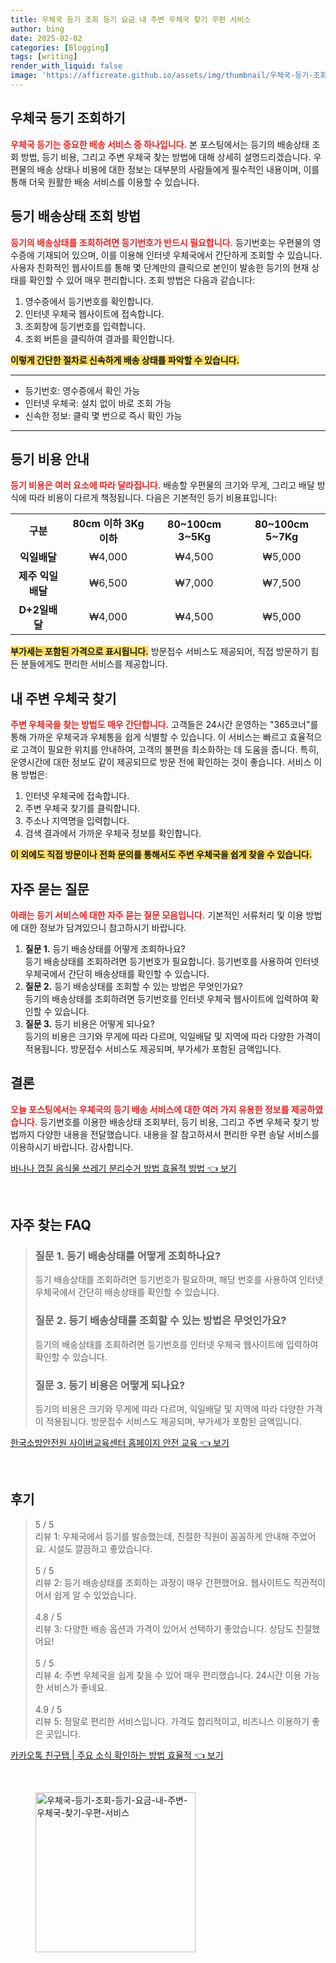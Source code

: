```yaml
---
title: 우체국 등기 조회 등기 요금 내 주변 우체국 찾기 우편 서비스
author: bing
date: 2025-02-02
categories: [Blogging]
tags: [writing]
render_with_liquid: false
image: 'https://afficreate.github.io/assets/img/thumbnail/우체국-등기-조회-등기-요금-내-주변-우체국-찾기-우편-서비스.webp'
---
```



<h2 id='우체국_등기_조회'>우체국 등기 조회하기</h2>

<p><b><span style="color: #ee2323;">우체국 등기는 중요한 배송 서비스 중 하나입니다.</span></b> 본 포스팅에서는 등기의 배송상태 조회 방법, 등기 비용, 그리고 주변 우체국 찾는 방법에 대해 상세히 설명드리겠습니다. 우편물의 배송 상태나 비용에 대한 정보는 대부분의 사람들에게 필수적인 내용이며, 이를 통해 더욱 원활한 배송 서비스를 이용할 수 있습니다.</p>

<h2 id='등기배송상태_조회방법'>등기 배송상태 조회 방법</h2>

<p><b><span style="color: #ee2323;">등기의 배송상태를 조회하려면 등기번호가 반드시 필요합니다.</span></b> 등기번호는 우편물의 영수증에 기재되어 있으며, 이를 이용해 인터넷 우체국에서 간단하게 조회할 수 있습니다. 사용자 친화적인 웹사이트를 통해 몇 단계만의 클릭으로 본인이 발송한 등기의 현재 상태를 확인할 수 있어 매우 편리합니다. 조회 방법은 다음과 같습니다:</p>

<ol>
    <li>영수증에서 등기번호를 확인합니다.</li>
    <li>인터넷 우체국 웹사이트에 접속합니다.</li>
    <li>조회창에 등기번호를 입력합니다.</li>
    <li>조회 버튼을 클릭하여 결과를 확인합니다.</li>
</ol>

<p><b><span style="background-color: #ffe066;">이렇게 간단한 절차로 신속하게 배송 상태를 파악할 수 있습니다.</span></b></p>

<hr />

<ul>
    <li>등기번호: 영수증에서 확인 가능</li>
    <li>인터넷 우체국: 설치 없이 바로 조회 가능</li>
    <li>신속한 정보: 클릭 몇 번으로 즉시 확인 가능</li>
</ul>

<hr />

<h2 id='등기비용_안내'>등기 비용 안내</h2>

<p><b><span style="color: #ee2323;">등기 비용은 여러 요소에 따라 달라집니다.</span></b> 배송할 우편물의 크기와 무게, 그리고 배달 방식에 따라 비용이 다르게 책정됩니다. 다음은 기본적인 등기 비용표입니다:</p>

<table>
    <tr>
        <td style="text-align: center; height: 17px;"><b>구분</b></td>
        <td style="text-align: center; height: 17px;"><b>80cm 이하 3Kg 이하</b></td>
        <td style="text-align: center; height: 17px;"><b>80~100cm 3~5Kg</b></td>
        <td style="text-align: center; height: 17px;"><b>80~100cm 5~7Kg</b></td>
    </tr>
    <tr>
        <td style="text-align: center; height: 17px;"><b>익일배달</b></td>
        <td style="text-align: center; height: 17px;">₩4,000</td>
        <td style="text-align: center; height: 17px;">₩4,500</td>
        <td style="text-align: center; height: 17px;">₩5,000</td>
    </tr>
    <tr>
        <td style="text-align: center; height: 17px;"><b>제주 익일배달</b></td>
        <td style="text-align: center; height: 17px;">₩6,500</td>
        <td style="text-align: center; height: 17px;">₩7,000</td>
        <td style="text-align: center; height: 17px;">₩7,500</td>
    </tr>
    <tr>
        <td style="text-align: center; height: 17px;"><b>D+2일배달</b></td>
        <td style="text-align: center; height: 17px;">₩4,000</td>
        <td style="text-align: center; height: 17px;">₩4,500</td>
        <td style="text-align: center; height: 17px;">₩5,000</td>
    </tr>
</table>

<p><b><span style="background-color: #ffe066;">부가세는 포함된 가격으로 표시됩니다.</span></b> 방문접수 서비스도 제공되어, 직접 방문하기 힘든 분들에게도 편리한 서비스를 제공합니다.</p>

<h2 id='주변_우체국_찾기'>내 주변 우체국 찾기</h2>

<p><b><span style="color: #ee2323;">주변 우체국을 찾는 방법도 매우 간단합니다.</span></b> 고객들은 24시간 운영하는 "365코너"를 통해 가까운 우체국과 우체통을 쉽게 식별할 수 있습니다. 이 서비스는 빠르고 효율적으로 고객이 필요한 위치를 안내하여, 고객의 불편을 최소화하는 데 도움을 줍니다. 특히, 운영시간에 대한 정보도 같이 제공되므로 방문 전에 확인하는 것이 좋습니다. 서비스 이용 방법은:</p>

<ol>
    <li>인터넷 우체국에 접속합니다.</li>
    <li>주변 우체국 찾기를 클릭합니다.</li>
    <li>주소나 지역명을 입력합니다.</li>
    <li>검색 결과에서 가까운 우체국 정보를 확인합니다.</li>
</ol>

<p><b><span style="background-color: #ffe066;">이 외에도 직접 방문이나 전화 문의를 통해서도 주변 우체국을 쉽게 찾을 수 있습니다.</span></b></p>

<h2 id='자주묻는질문'>자주 묻는 질문</h2>

<p><b><span style="color: #ee2323;">아래는 등기 서비스에 대한 자주 묻는 질문 모음입니다.</span></b> 기본적인 서류처리 및 이용 방법에 대한 정보가 담겨있으니 참고하시기 바랍니다.</p>

<ol>
    <li><b>질문 1.</b> 등기 배송상태를 어떻게 조회하나요?<br /> 등기 배송상태를 조회하려면 등기번호가 필요합니다. 등기번호를 사용하여 인터넷 우체국에서 간단히 배송상태를 확인할 수 있습니다.</li>
    <li><b>질문 2.</b> 등기 배송상태를 조회할 수 있는 방법은 무엇인가요?<br /> 등기의 배송상태를 조회하려면 등기번호를 인터넷 우체국 웹사이트에 입력하여 확인할 수 있습니다.</li>
    <li><b>질문 3.</b> 등기 비용은 어떻게 되나요?<br /> 등기의 비용은 크기와 무게에 따라 다르며, 익일배달 및 지역에 따라 다양한 가격이 적용됩니다. 방문접수 서비스도 제공되며, 부가세가 포함된 금액입니다.</li>
</ol>

<h2 id='결론'>결론</h2>

<p><b><span style="color: #ee2323;">오늘 포스팅에서는 우체국의 등기 배송 서비스에 대한 여러 가지 유용한 정보를 제공하였습니다.</span></b> 등기번호를 이용한 배송상태 조회부터, 등기 비용, 그리고 주변 우체국 찾기 방법까지 다양한 내용을 전달했습니다. 내용을 잘 참고하셔서 편리한 우편 송달 서비스를 이용하시기 바랍니다. 감사합니다.</p>


<p><a class="click-button" title="바나나 껍질 음식물 쓰레기 분리수거 방법 효율적 방법" href="https://afficreate.github.io/posts/%EB%B0%94%EB%82%98%EB%82%98-%EA%BB%8D%EC%A7%88-%EC%9D%8C%EC%8B%9D%EB%AC%BC-%EC%93%B0%EB%A0%88%EA%B8%B0-%EB%B6%84%EB%A6%AC%EC%88%98%EA%B1%B0-%EB%B0%A9%EB%B2%95-%ED%9A%A8%EC%9C%A8%EC%A0%81-%EB%B0%A9%EB%B2%95/" rel="dofollow">바나나 껍질 음식물 쓰레기 분리수거 방법 효율적 방법 👈 보기</a></p><br>
<h2 id='자주_찾는_FAQ'>자주 찾는 FAQ</h2>
<div itemscope="" itemtype="https://schema.org/FAQPage"> 
<blockquote> 
<div itemscope="" itemprop="mainEntity" itemtype="https://schema.org/Question"> 
<h3 itemprop="name">질문 1. 등기 배송상태를 어떻게 조회하나요?</h3> 
<div itemscope="" itemprop="acceptedAnswer" itemtype="https://schema.org/Answer"> 
<span itemprop="text"> 
<p>등기 배송상태를 조회하려면 등기번호가 필요하며, 해당 번호를 사용하여 인터넷 우체국에서 간단히 배송상태를 확인할 수 있습니다.</p> 
</span> 
</div> 
</div> 

<div itemscope="" itemprop="mainEntity" itemtype="https://schema.org/Question"> 
<h3 itemprop="name">질문 2. 등기 배송상태를 조회할 수 있는 방법은 무엇인가요?</h3> 
<div itemscope="" itemprop="acceptedAnswer" itemtype="https://schema.org/Answer"> 
<span itemprop="text"> 
<p>등기의 배송상태를 조회하려면 등기번호를 인터넷 우체국 웹사이트에 입력하여 확인할 수 있습니다.</p> 
</span> 
</div> 
</div> 

<div itemscope="" itemprop="mainEntity" itemtype="https://schema.org/Question"> 
<h3 itemprop="name">질문 3. 등기 비용은 어떻게 되나요?</h3> 
<div itemscope="" itemprop="acceptedAnswer" itemtype="https://schema.org/Answer"> 
<span itemprop="text"> 
<p>등기의 비용은 크기와 무게에 따라 다르며, 익일배달 및 지역에 따라 다양한 가격이 적용됩니다. 방문접수 서비스도 제공되며, 부가세가 포함된 금액입니다.</p> 
</span> 
</div> 
</div> 
</blockquote> 
</div>
<p><a class="click-button" title="한국소방안전원 사이버교육센터 홈페이지 안전 교육" href="https://afficreate.github.io/posts/%ED%95%9C%EA%B5%AD%EC%86%8C%EB%B0%A9%EC%95%88%EC%A0%84%EC%9B%90-%EC%82%AC%EC%9D%B4%EB%B2%84%EA%B5%90%EC%9C%A1%EC%84%BC%ED%84%B0-%ED%99%88%ED%8E%98%EC%9D%B4%EC%A7%80-%EC%95%88%EC%A0%84-%EA%B5%90%EC%9C%A1/" rel="dofollow">한국소방안전원 사이버교육센터 홈페이지 안전 교육 👈 보기</a></p><br>
<h2 id='후기'>후기</h2>
<div itemscope itemtype="https://schema.org/Product">
  <blockquote>
  <div itemprop="review" itemscope itemtype="https://schema.org/Review">
      <div itemprop="reviewRating" itemscope itemtype="https://schema.org/Rating"> <span itemprop="ratingValue">5</span> / <span itemprop="bestRating">5</span> </div>
      <span itemprop="reviewBody">리뷰 1: 우체국에서 등기를 발송했는데, 친절한 직원이 꼼꼼하게 안내해 주었어요. 시설도 깔끔하고 좋았습니다.</span>
  </div>
  <br>
  <div itemprop="review" itemscope itemtype="https://schema.org/Review">
      <div itemprop="reviewRating" itemscope itemtype="https://schema.org/Rating"> <span itemprop="ratingValue">5</span> / <span itemprop="bestRating">5</span> </div>
      <span itemprop="reviewBody">리뷰 2: 등기 배송상태를 조회하는 과정이 매우 간편했어요. 웹사이트도 직관적이어서 쉽게 알 수 있었습니다.</span>
  </div>
  <br>
  <div itemprop="review" itemscope itemtype="https://schema.org/Review">
      <div itemprop="reviewRating" itemscope itemtype="https://schema.org/Rating"> <span itemprop="ratingValue">4.8</span> / <span itemprop="bestRating">5</span> </div>
      <span itemprop="reviewBody">리뷰 3: 다양한 배송 옵션과 가격이 있어서 선택하기 좋았습니다. 상담도 친절했어요!</span>
  </div>
  <br>
  <div itemprop="review" itemscope itemtype="https://schema.org/Review">
      <div itemprop="reviewRating" itemscope itemtype="https://schema.org/Rating"> <span itemprop="ratingValue">5</span> / <span itemprop="bestRating">5</span> </div>
      <span itemprop="reviewBody">리뷰 4: 주변 우체국을 쉽게 찾을 수 있어 매우 편리했습니다. 24시간 이용 가능한 서비스가 좋네요.</span>
  </div>
  <br>
  <div itemprop="review" itemscope itemtype="https://schema.org/Review">
      <div itemprop="reviewRating" itemscope itemtype="https://schema.org/Rating"> <span itemprop="ratingValue">4.9</span> / <span itemprop="bestRating">5</span> </div>
      <span itemprop="reviewBody">리뷰 5: 정말로 편리한 서비스입니다. 가격도 합리적이고, 비즈니스 이용하기 좋은 곳입니다.</span>
  </div>
  </blockquote>
</div>
<p><a class="click-button" title="카카오톡 친구탭 | 주요 소식 확인하는 방법 효율적" href="https://afficreate.github.io/posts/%EC%B9%B4%EC%B9%B4%EC%98%A4%ED%86%A1-%EC%B9%9C%EA%B5%AC%ED%83%AD-%EC%A3%BC%EC%9A%94-%EC%86%8C%EC%8B%9D-%ED%99%95%EC%9D%B8%ED%95%98%EB%8A%94-%EB%B0%A9%EB%B2%95-%ED%9A%A8%EC%9C%A8%EC%A0%81/" rel="dofollow">카카오톡 친구탭 | 주요 소식 확인하는 방법 효율적 👈 보기</a></p><br>
<figure class="image"><img src="https://afficreate.github.io/assets/img/thumbnail/우체국-등기-조회-등기-요금-내-주변-우체국-찾기-우편-서비스.webp" alt="우체국-등기-조회-등기-요금-내-주변-우체국-찾기-우편-서비스" width="256" height="256"></figure>